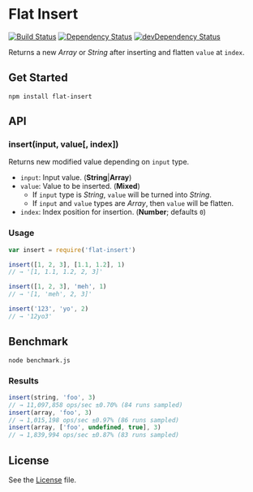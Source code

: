 # Flat Insert
[![Build Status](https://travis-ci.org/grindcode/flat-insert.svg?branch=master)](https://travis-ci.org/grindcode/flat-insert) [![Dependency Status](https://david-dm.org/grindcode/flat-insert.svg)](https://david-dm.org/grindcode/flat-insert) [![devDependency Status](https://david-dm.org/grindcode/flat-insert/dev-status.svg)](https://david-dm.org/grindcode/flat-insert#info=devDependencies)

Returns a new _Array_ or _String_ after inserting and flatten `value` at `index`.

## Get Started
```shell
npm install flat-insert
```

## API
### insert(input, value[, index])
Returns new modified value depending on `input` type.
* `input`: Input value. (**String**|**Array**)
* `value`: Value to be inserted. (**Mixed**)
  *  If `input` type is _String_, `value` will be turned into _String_.
  *  If `input` and `value` types are _Array_, then `value` will be flatten.
* `index`: Index position for insertion. (**Number**; defaults `0`)

### Usage
```javascript
var insert = require('flat-insert')

insert([1, 2, 3], [1.1, 1.2], 1)
// → '[1, 1.1, 1.2, 2, 3]'

insert([1, 2, 3], 'meh', 1)
// → '[1, 'meh', 2, 3]'

insert('123', 'yo', 2)
// → '12yo3'
```

## Benchmark
```shell
node benchmark.js
```
### Results
```javascript
insert(string, 'foo', 3)
// → 11,097,858 ops/sec ±0.70% (84 runs sampled)
insert(array, 'foo', 3)
// → 1,015,198 ops/sec ±0.97% (86 runs sampled)
insert(array, ['foo', undefined, true], 3)
// → 1,839,994 ops/sec ±0.87% (83 runs sampled)
```

## License
See the [License](LICENSE) file.
